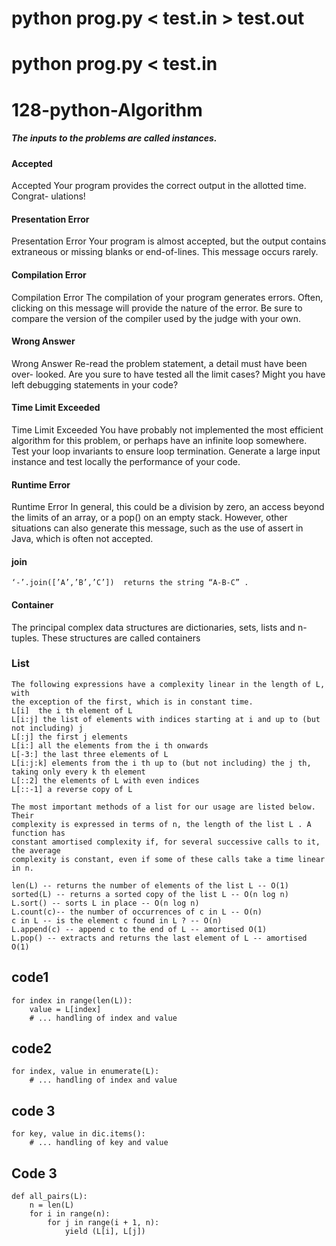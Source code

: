 
# python prog.py < test.in > test.out
# python prog.py < test.in

# 128-python-Algorithm
##### The inputs to the problems are called instances.
#### Accepted
Accepted Your program provides the correct output in the allotted time. Congrat-
ulations!

#### Presentation Error
Presentation Error Your program is almost accepted, but the output contains
extraneous or missing blanks or end-of-lines. This message occurs rarely.

#### Compilation Error
Compilation Error The compilation of your program generates errors. Often,
clicking on this message will provide the nature of the error. Be sure to compare
the version of the compiler used by the judge with your own.

#### Wrong Answer
Wrong Answer Re-read the problem statement, a detail must have been over-
looked. Are you sure to have tested all the limit cases? Might you have left
debugging statements in your code?

#### Time Limit Exceeded
Time Limit Exceeded You have probably not implemented the most efficient
algorithm for this problem, or perhaps have an infinite loop somewhere. Test
your loop invariants to ensure loop termination. Generate a large input instance
and test locally the performance of your code.

#### Runtime Error
Runtime Error In general, this could be a division by zero, an access beyond the
limits of an array, or a pop() on an empty stack. However, other situations can
also generate this message, such as the use of assert in Java, which is often not
accepted.
#### join
```
‘-’.join([’A’,’B’,’C’])  returns the string “A-B-C” .

```
#### Container
The principal complex data structures are dictionaries, sets, lists and n-tuples. These
structures are called containers

### List
```
The following expressions have a complexity linear in the length of L, with
the exception of the first, which is in constant time.
L[i]  the i th element of L
L[i:j] the list of elements with indices starting at i and up to (but not including) j
L[:j] the first j elements
L[i:] all the elements from the i th onwards
L[-3:] the last three elements of L
L[i:j:k] elements from the i th up to (but not including) the j th, taking only every k th element
L[::2] the elements of L with even indices
L[::-1] a reverse copy of L

The most important methods of a list for our usage are listed below. Their
complexity is expressed in terms of n, the length of the list L . A function has
constant amortised complexity if, for several successive calls to it, the average
complexity is constant, even if some of these calls take a time linear in n.

len(L) -- returns the number of elements of the list L -- O(1)
sorted(L) -- returns a sorted copy of the list L -- O(n log n)
L.sort() -- sorts L in place -- O(n log n)
L.count(c)-- the number of occurrences of c in L -- O(n)
c in L -- is the element c found in L ? -- O(n)
L.append(c) -- append c to the end of L -- amortised O(1)
L.pop() -- extracts and returns the last element of L -- amortised O(1)

```
## code1
```
for index in range(len(L)):
    value = L[index]
    # ... handling of index and value
```
## code2
```
for index, value in enumerate(L):
    # ... handling of index and value
```
## code 3
```
for key, value in dic.items():
    # ... handling of key and value
```
## Code 3
```
def all_pairs(L):
    n = len(L)
    for i in range(n):
        for j in range(i + 1, n):
            yield (L[i], L[j])
```
